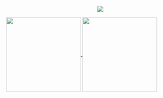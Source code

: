 <p align="center">
  <a href="https://skillicons.dev">
    <img src="https://skillicons.dev/icons?i=html,js,jquery,ts,css,sass,docker,kubernetes,figma,git,gitlab,linux,ubuntu,npm,phpstorm,react,nextjs,vite,webpack" />
  </a>
</p>


<a href="https://github.com/mamblijoe/github-readme-stats">
  <img height=200 align="center" src="https://github-readme-stats.vercel.app/api?username=mamblijoe&theme=dark&show_icons=true" />
</a>
<a href="https://github.com/mamblijoe/convoychat">
  <img height=200 align="center" src="https://github-readme-stats.vercel.app/api/top-langs?username=mamblijoe&layout=compact&langs_count=10&theme=dark&show_icons=true&card_width=500" />
</a>
